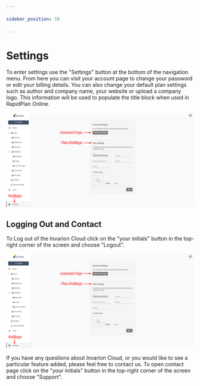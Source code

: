 ```yaml
---

sidebar_position: 18

---
```

# Settings

To enter settings use the "Settings" button at the bottom of the navigation menu. From here you can visit your account page to change your password or edit your billing details. You can also change your default plan settings such as author and company name, your website or upload a company logo. This information will be used to populate the title block when used in RapidPlan Online.

![Settings](./assets/Settings.png)

## Logging Out and Contact

To Log out of the Invarion Cloud click on the "your initials" button in the top-right corner of the screen and choose "Logout".

![Logout](./assets/Settings.png)

If you have any questions about Invarion Cloud, or you would like to see a particular feature added, please feel free to contact us. To open contact page click on the "your initials" button in the top-right corner of the screen and choose "Support".
